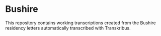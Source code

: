 # Bushire

This repository contains working transcriptions created from the Bushire residency letters automatically transcribed with Transkribus. 
